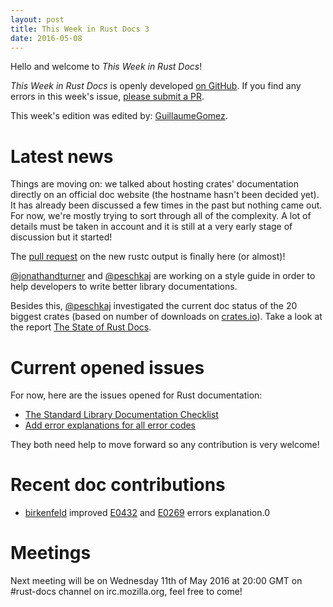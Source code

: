 ```yaml
---
layout: post
title: This Week in Rust Docs 3
date: 2016-05-08
---
```


Hello and welcome to *This Week in Rust Docs*!

*This Week in Rust Docs* is openly developed [on GitHub](https://github.com/GuillaumeGomez/this-week-in-rust-docs).
If you find any errors in this week's issue, [please submit a PR](https://github.com/GuillaumeGomez/this-week-in-rust-docs/pulls).

This week's edition was edited by: [GuillaumeGomez](https://github.com/GuillaumeGomez).

# Latest news

Things are moving on: we talked about hosting crates' documentation directly on an official doc website (the hostname hasn't been decided yet). It has already been discussed a few times in the past but nothing came out. For now, we're mostly trying to sort through all of the complexity. A lot of details must be taken in account and it is still at a very early stage of discussion but it started!

The [pull request](https://github.com/rust-lang/rust/pull/32756) on the new rustc output is finally here (or almost)!

[@jonathandturner](https://github.com/jonathandturner) and [@peschkaj](https://github.com/peschkaj) are working on a style guide in order to help developers to write better library documentations.

Besides this, [@peschkaj](https://github.com/peschkaj) investigated the current doc status of the 20 biggest crates (based on number of downloads on [crates.io](https://crates.io)). Take a look at the report [The State of Rust Docs](https://facility9.com/2016/04/the-state-of-rust-docs-2016/).

# Current opened issues

For now, here are the issues opened for Rust documentation:

 * [The Standard Library Documentation Checklist](https://github.com/rust-lang/rust/issues/29329)
 * [Add error explanations for all error codes](https://github.com/rust-lang/rust/issues/32777)

They both need help to move forward so any contribution is very welcome!

# Recent doc contributions

* [birkenfeld]() improved [E0432](https://github.com/rust-lang/rust/pull/33220) and [E0269](https://github.com/rust-lang/rust/pull/33224) errors explanation.0

# Meetings

Next meeting will be on Wednesday 11th of May 2016 at 20:00 GMT on #rust-docs channel on irc.mozilla.org, feel free to come!
